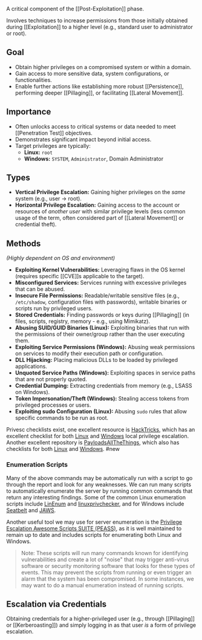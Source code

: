 A critical component of the [[Post-Exploitation]] phase.

Involves techniques to increase permissions from those initially obtained during [[Exploitation]] to a higher level (e.g., standard user to administrator or root).

## Goal

- Obtain higher privileges on a compromised system or within a domain.
- Gain access to more sensitive data, system configurations, or functionalities.
- Enable further actions like establishing more robust [[Persistence]], performing deeper [[Pillaging]], or facilitating [[Lateral Movement]].

## Importance

- Often unlocks access to critical systems or data needed to meet [[Penetration Test]] objectives.
- Demonstrates significant impact beyond initial access.
- Target privileges are typically:
    - **Linux:** `root`
    - **Windows:** `SYSTEM`, `Administrator`, Domain Administrator

## Types

- **Vertical Privilege Escalation:** Gaining higher privileges on the *same* system (e.g., user -> root).
- **Horizontal Privilege Escalation:** Gaining access to the account or resources of *another user* with similar privilege levels (less common usage of the term, often considered part of [[Lateral Movement]] or credential theft).

## Methods

*(Highly dependent on OS and environment)*

- **Exploiting Kernel Vulnerabilities:** Leveraging flaws in the OS kernel (requires specific [[CVE]]s applicable to the target).
- **Misconfigured Services:** Services running with excessive privileges that can be abused.
- **Insecure File Permissions:** Readable/writable sensitive files (e.g., `/etc/shadow`, configuration files with passwords), writable binaries or scripts run by privileged users.
- **Stored Credentials:** Finding passwords or keys during [[Pillaging]] (in files, scripts, registry, memory - e.g., using Mimikatz).
- **Abusing SUID/GUID Binaries (Linux):** Exploiting binaries that run with the permissions of their owner/group rather than the user executing them.
- **Exploiting Service Permissions (Windows):** Abusing weak permissions on services to modify their execution path or configuration.
- **DLL Hijacking:** Placing malicious DLLs to be loaded by privileged applications.
- **Unquoted Service Paths (Windows):** Exploiting spaces in service paths that are not properly quoted.
- **Credential Dumping:** Extracting credentials from memory (e.g., LSASS on Windows).
- **Token Impersonation/Theft (Windows):** Stealing access tokens from privileged processes or users.
- **Exploiting sudo Configuration (Linux):** Abusing `sudo` rules that allow specific commands to be run as root.

Privesc checklists exist, one excellent resource is [HackTricks](https://book.hacktricks.xyz), which has an excellent checklist for both [Linux](https://book.hacktricks.wiki/en/linux-hardening/linux-privilege-escalation-checklist.html) and [Windows](https://book.hacktricks.wiki/en/windows-hardening/checklist-windows-privilege-escalation.html) local privilege escalation. Another excellent repository is [PayloadsAllTheThings](https://github.com/swisskyrepo/PayloadsAllTheThings), which also has checklists for both [Linux](https://github.com/swisskyrepo/PayloadsAllTheThings/blob/master/Methodology%20and%20Resources/Linux%20-%20Privilege%20Escalation.md) and [Windows](https://github.com/swisskyrepo/PayloadsAllTheThings/blob/master/Methodology%20and%20Resources/Windows%20-%20Privilege%20Escalation.md).
#new 

### Enumeration Scripts
Many of the above commands may be automatically run with a script to go through the report and look for any weaknesses. We can run many scripts to automatically enumerate the server by running common commands that return any interesting findings. Some of the common Linux enumeration scripts include [LinEnum](https://github.com/rebootuser/LinEnum.git) and [linuxprivchecker](https://github.com/sleventyeleven/linuxprivchecker), and for Windows include [Seatbelt](https://github.com/GhostPack/Seatbelt) and [JAWS](https://github.com/411Hall/JAWS).

Another useful tool we may use for server enumeration is the [Privilege Escalation Awesome Scripts SUITE (PEASS)](https://github.com/carlospolop/privilege-escalation-awesome-scripts-suite), as it is well maintained to remain up to date and includes scripts for enumerating both Linux and Windows.

>Note: These scripts will run many commands known for identifying vulnerabilities and create a lot of "noise" that may trigger anti-virus software or security monitoring software that looks for these types of events. This may prevent the scripts from running or even trigger an alarm that the system has been compromised. In some instances, we may want to do a manual enumeration instead of running scripts.


## Escalation via Credentials

Obtaining credentials for a higher-privileged user (e.g., through [[Pillaging]] or [[Kerberoasting]]) and simply logging in as that user *is* a form of privilege escalation. 